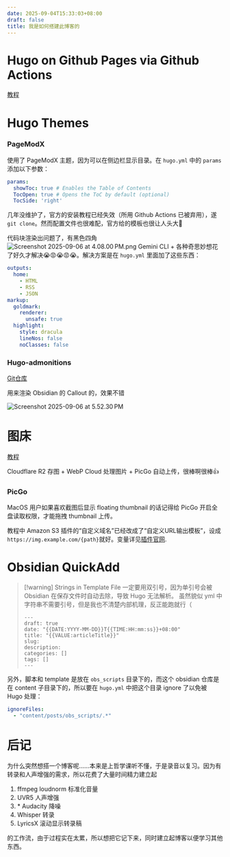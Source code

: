 ```yaml
---
date: 2025-09-04T15:33:03+08:00
draft: false
title: 我是如何搭建此博客的
---
```

# Hugo on Github Pages via Github Actions

[教程](https://www.youtube.com/watch?v=_QSr2_pxIJs)
# Hugo Themes

### PageModX

使用了 PageModX 主题，因为可以在侧边栏显示目录。在 `hugo.yml` 中的 `params` 添加以下参数：

```YAML
params:
  showToc: true # Enables the Table of Contents
  TocOpen: true # Opens the ToC by default (optional)
  TocSide: 'right'
```


几年没维护了，官方的安装教程已经失效（所用 Github Actions 已被弃用），遂 `git clone`。然而配置文件也很难配，官方给的模板也很让人头大🤕

代码块渲染出问题了，有黑色四角![Screenshot 2025-09-06 at 4.08.00 PM.png](https://img.metron.top/20250906/1757153502_Screenshot%202025-09-06%20at%204.08.00%E2%80%AFPM.png)
Gemini CLI + 各种奇思妙想花了好久才解决😭😡😭😡😭。解决方案是在 `hugo.yml`  里面加了这些东西：
```hugo.yml
outputs:
  home:
    - HTML
    - RSS
    - JSON
markup:
  goldmark:
    renderer:
      unsafe: true
  highlight:
    style: dracula
    lineNos: false
    noClasses: false
```

### Hugo-admonitions

[Git仓库](https://github.com/KKKZOZ/hugo-admonitions)

用来渲染 Obsidian 的 Callout 的，效果不错

![Screenshot 2025-09-06 at 5.52.30 PM](https://img.metron.top/20250906/1757152353_Screenshot%202025-09-06%20at%205.52.30%E2%80%AFPM.png)


# 图床

[教程](https://sspai.com/post/90170)

Cloudflare R2 存图 + WebP Cloud 处理图片 + PicGo 自动上传，很棒啊很棒👍

### PicGo

MacOS 用户如果喜欢截图后显示 floating thumbnail 的话记得给 PicGo 开启全盘读取权限，才能拖拽 thumbnail 上传。

教程中 Amazon S3 插件的“自定义域名”已经改成了“自定义URL输出模板”，设成`https://img.example.com/{path}`就好。变量详见[插件官网](https://github.com/wayjam/picgo-plugin-s3).
# Obsidian QuickAdd

>[!warning] Strings in Template File 
>一定要用双引号，因为单引号会被 Obsidian 在保存文件时自动去除，导致 Hugo 无法解析。
>虽然貌似 yml 中字符串不需要引号，但是我也不清楚内部机理，反正能跑就行（
>```
>---
>draft: true
>date: "{{DATE:YYYY-MM-DD}}T{{TIME:HH:mm:ss}}+08:00"
>title: "{{VALUE:articleTitle}}"
>slug:
>description:
>categories: []
>tags: []
>---
>```

另外，脚本和 template 是放在 `obs_scripts` 目录下的，而这个 obsidian 仓库是在 content 子目录下的，所以要在 `hugo.yml` 中把这个目录 ignore 了以免被 Hugo 处理：
```hugo.yml
ignoreFiles:
  - "content/posts/obs_scripts/.*"
```

# 后记

为什么突然想搭一个博客呢……本来是上哲学课听不懂，于是录音以复习。因为有转录和人声增强的需求，所以花费了大量时间精力建立起

1. ffmpeg loudnorm 标准化音量
2. UVR5 人声增强
3. \* Audacity 降噪
4. Whisper 转录
5. LyricsX 滚动显示转录稿

的工作流，由于过程实在太累，所以想把它记下来，同时建立起博客以便学习其他东西。
